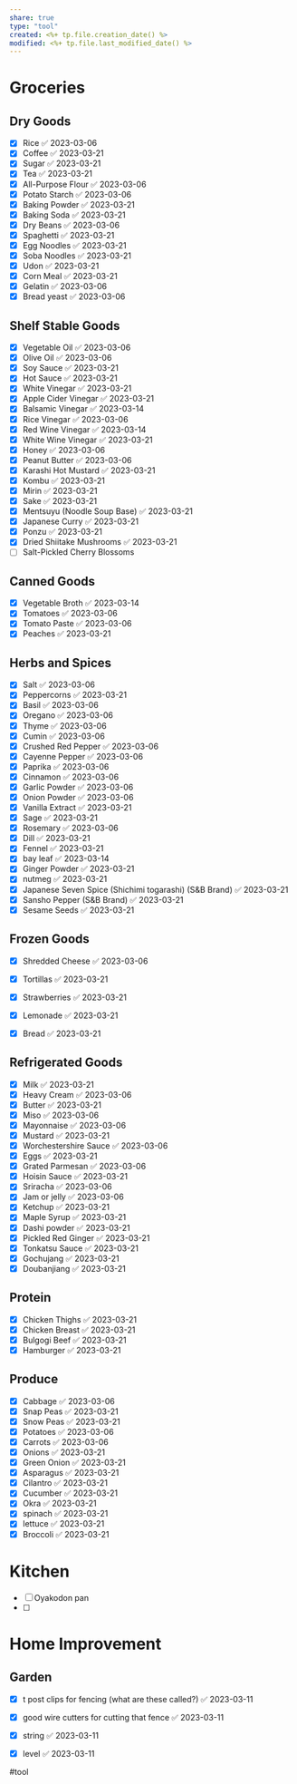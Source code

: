 ```yaml
---
share: true
type: "tool"
created: <%+ tp.file.creation_date() %> 
modified: <%+ tp.file.last_modified_date() %>
---
```


# Groceries
## Dry Goods
- [x] Rice ✅ 2023-03-06
- [x] Coffee ✅ 2023-03-21
- [x] Sugar ✅ 2023-03-21
- [x] Tea ✅ 2023-03-21
- [x] All-Purpose Flour ✅ 2023-03-06
- [x] Potato Starch ✅ 2023-03-06
- [x] Baking Powder ✅ 2023-03-21
- [x] Baking Soda ✅ 2023-03-21
- [x] Dry Beans ✅ 2023-03-06
- [x] Spaghetti ✅ 2023-03-21
- [x] Egg Noodles ✅ 2023-03-21
- [x] Soba Noodles ✅ 2023-03-21
- [x] Udon ✅ 2023-03-21
- [x] Corn Meal ✅ 2023-03-21
- [x] Gelatin ✅ 2023-03-06
- [x] Bread yeast ✅ 2023-03-06

## Shelf Stable Goods
- [x] Vegetable Oil ✅ 2023-03-06
- [x] Olive Oil ✅ 2023-03-06
- [x] Soy Sauce ✅ 2023-03-21
- [x] Hot Sauce ✅ 2023-03-21
- [x] White Vinegar ✅ 2023-03-21
- [x] Apple Cider Vinegar ✅ 2023-03-21
- [x] Balsamic Vinegar ✅ 2023-03-14
- [x] Rice Vinegar ✅ 2023-03-06
- [x] Red Wine Vinegar ✅ 2023-03-14
- [x] White Wine Vinegar ✅ 2023-03-21
- [x] Honey ✅ 2023-03-06
- [x] Peanut Butter ✅ 2023-03-06
- [x] Karashi Hot Mustard ✅ 2023-03-21
- [x] Kombu ✅ 2023-03-21
- [x] Mirin ✅ 2023-03-21
- [x] Sake ✅ 2023-03-21
- [x] Mentsuyu (Noodle Soup Base) ✅ 2023-03-21
- [x] Japanese Curry ✅ 2023-03-21
- [x] Ponzu ✅ 2023-03-21
- [x] Dried Shiitake Mushrooms ✅ 2023-03-21
- [ ] Salt-Pickled Cherry Blossoms

## Canned Goods
- [x] Vegetable Broth ✅ 2023-03-14
- [x] Tomatoes ✅ 2023-03-06
- [x] Tomato Paste ✅ 2023-03-06
- [x] Peaches ✅ 2023-03-21

## Herbs and Spices
- [x] Salt ✅ 2023-03-06
- [x] Peppercorns ✅ 2023-03-21
- [x] Basil ✅ 2023-03-06
- [x] Oregano ✅ 2023-03-06
- [x] Thyme ✅ 2023-03-06
- [x] Cumin ✅ 2023-03-06
- [x] Crushed Red Pepper ✅ 2023-03-06
- [x] Cayenne Pepper ✅ 2023-03-06
- [x] Paprika ✅ 2023-03-06
- [x] Cinnamon ✅ 2023-03-06
- [x] Garlic Powder ✅ 2023-03-06
- [x] Onion Powder ✅ 2023-03-06
- [x] Vanilla Extract ✅ 2023-03-21
- [x] Sage ✅ 2023-03-21
- [x] Rosemary ✅ 2023-03-06
- [x] Dill ✅ 2023-03-21
- [x] Fennel ✅ 2023-03-21
- [x] bay leaf ✅ 2023-03-14
- [x] Ginger Powder ✅ 2023-03-21
- [x] nutmeg ✅ 2023-03-21
- [x] Japanese Seven Spice (Shichimi togarashi) (S&B Brand) ✅ 2023-03-21
- [x] Sansho Pepper (S&B Brand) ✅ 2023-03-21
- [x] Sesame Seeds ✅ 2023-03-21

## Frozen Goods
- [x] Shredded Cheese ✅ 2023-03-06
- [x] Tortillas ✅ 2023-03-21
- [x] Strawberries ✅ 2023-03-21
- [x] Lemonade ✅ 2023-03-21
- [x] Bread ✅ 2023-03-21


## Refrigerated Goods
- [x] Milk ✅ 2023-03-21
- [x] Heavy Cream ✅ 2023-03-06
- [x] Butter ✅ 2023-03-21
- [x] Miso ✅ 2023-03-06
- [x] Mayonnaise ✅ 2023-03-06
- [x] Mustard ✅ 2023-03-21
- [x] Worchestershire Sauce ✅ 2023-03-06
- [x] Eggs ✅ 2023-03-21
- [x] Grated Parmesan ✅ 2023-03-06
- [x] Hoisin Sauce ✅ 2023-03-21
- [x] Sriracha ✅ 2023-03-06
- [x] Jam or jelly ✅ 2023-03-06
- [x] Ketchup ✅ 2023-03-21
- [x] Maple Syrup ✅ 2023-03-21
- [x] Dashi powder ✅ 2023-03-21
- [x] Pickled Red Ginger ✅ 2023-03-21
- [x] Tonkatsu Sauce ✅ 2023-03-21
- [x] Gochujang ✅ 2023-03-21
- [x] Doubanjiang ✅ 2023-03-21

## Protein
- [x] Chicken Thighs ✅ 2023-03-21
- [x] Chicken Breast ✅ 2023-03-21
- [x] Bulgogi Beef ✅ 2023-03-21
- [x] Hamburger ✅ 2023-03-21

## Produce
- [x] Cabbage ✅ 2023-03-06
- [x] Snap Peas ✅ 2023-03-21
- [x] Snow Peas ✅ 2023-03-21
- [x] Potatoes ✅ 2023-03-06
- [x] Carrots ✅ 2023-03-06
- [x] Onions ✅ 2023-03-21
- [x] Green Onion ✅ 2023-03-21
- [x] Asparagus ✅ 2023-03-21
- [x] Cilantro ✅ 2023-03-21
- [x] Cucumber ✅ 2023-03-21
- [x] Okra ✅ 2023-03-21
- [x] spinach ✅ 2023-03-21
- [x] lettuce ✅ 2023-03-21
- [x] Broccoli ✅ 2023-03-21

# Kitchen
- [ ] Oyakodon pan
- [ ] 

# Home Improvement
## Garden
- [x] t post clips for fencing (what are these called?) ✅ 2023-03-11
- [x] good wire cutters for cutting that fence ✅ 2023-03-11
- [x] string ✅ 2023-03-11
- [x] level ✅ 2023-03-11



#tool
